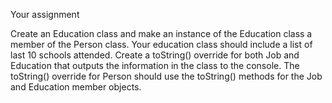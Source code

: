 Your assignment

Create an Education class and make an instance of the Education class a member of the Person class. Your education class should include a list of last 10 schools attended. Create a 
toString() override for both Job and Education that outputs the information in the class to the console. The toString() override for Person should use the toString() methods for the 
Job and Education member objects.